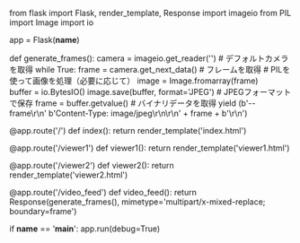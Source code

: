 from flask import Flask, render_template, Response
import imageio
from PIL import Image
import io

app = Flask(__name__)

def generate_frames():
    camera = imageio.get_reader('<video0>')  # デフォルトカメラを取得
    while True:
        frame = camera.get_next_data()  # フレームを取得
        # PILを使って画像を処理（必要に応じて）
        image = Image.fromarray(frame)  
        buffer = io.BytesIO()
        image.save(buffer, format='JPEG')  # JPEGフォーマットで保存
        frame = buffer.getvalue()  # バイナリデータを取得
        yield (b'--frame\r\n'
               b'Content-Type: image/jpeg\r\n\r\n' + frame + b'\r\n')

@app.route('/')
def index():
    return render_template('index.html')

@app.route('/viewer1')
def viewer1():
    return render_template('viewer1.html')

@app.route('/viewer2')
def viewer2():
    return render_template('viewer2.html')

@app.route('/video_feed')
def video_feed():
    return Response(generate_frames(), mimetype='multipart/x-mixed-replace; boundary=frame')

if __name__ == '__main__':
    app.run(debug=True)
